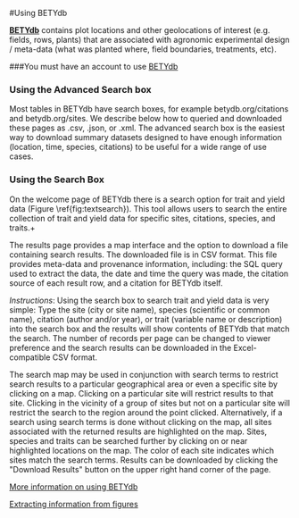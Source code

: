 #Using BETYdb

[**BETYdb**](https://terraref.ncsa.illinois.edu/bety/) contains plot locations and other geolocations of interest (e.g. fields, rows, plants) that are associated with agronomic experimental design / meta-data (what was planted where, field boundaries, treatments, etc).

###You must have an account to use [BETYdb](https://terraref.ncsa.illinois.edu/bety/)

### Using the Advanced Search box

Most tables in BETYdb have search boxes, for example betydb.org/citations and betydb.org/sites. We describe below how to queried and downloaded these pages as .csv, .json, or .xml. The advanced search box is the easiest way to download summary datasets designed to have enough information (location, time, species, citations) to be useful for a wide range of use cases.

### Using the Search Box

On the welcome page of BETYdb there is a search option for trait and yield data (Figure \ref{fig:textsearch}). This tool allows users to search the entire collection of trait and yield data for specific sites, citations, species, and traits.+

The results page provides a map interface and the option to download a file containing search results.
The downloaded file is in CSV format. This file provides meta-data and provenance information, including: the SQL query used to extract the data, the date and time the query was made, the citation source of each result row, and a citation for BETYdb itself.

_Instructions_: Using the search box to search trait and yield data is very simple: Type the site (city or site name), species (scientific or common name), citation (author and/or year), or trait (variable name or description) into the search box and the results will show contents of BETYdb that match the search. The number of records per page can be changed to viewer preference and the search results can be downloaded in the Excel-compatible CSV format.

The search map may be used in conjunction with search terms to restrict search results to a particular geographical area or even a specific site by clicking on a map. Clicking on a particular site will restrict results to that site. Clicking in the vicinity of a group of sites but not on a particular site will restrict the search to the region around the point clicked. Alternatively, if a search using search terms is done without clicking on the map, all sites associated with the returned results are highlighted on the map. Sites, species and traits can be searched further by clicking on or near highlighted locations on the map. The color of each site indicates which sites match the search terms. Results can be downloaded by clicking the "Download Results" button on the upper right hand corner of the page.

[More information on using BETYdb](https://pecan.gitbooks.io/betydb-data-access/content/)

[Extracting information from figures](https://pecan.gitbooks.io/betydbdoc-dataentry/content/Extracting%20Data%20From%20Figures.html)